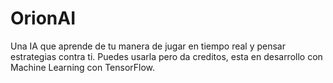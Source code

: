 # OrionAI
Una IA que aprende de tu manera de jugar en tiempo real y pensar estrategias contra ti.
Puedes usarla pero da creditos, esta en desarrollo con Machine Learning con TensorFlow.
